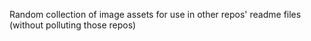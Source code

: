 Random collection of image assets for use in other repos' readme files (without polluting those repos)
